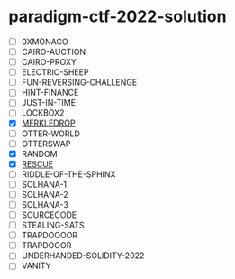 # paradigm-ctf-2022-solution


- [ ] 0XMONACO
- [ ] CAIRO-AUCTION
- [ ] CAIRO-PROXY
- [ ] ELECTRIC-SHEEP
- [ ] FUN-REVERSING-CHALLENGE
- [ ] HINT-FINANCE
- [ ] JUST-IN-TIME
- [ ] LOCKBOX2
- [x] [MERKLEDROP](https://mirror.xyz/0xsilas.eth/inz5Eo-7iVA-sZqNWIRavcNyieQ4bDgaZyPsmqBkk8Y)
- [ ] OTTER-WORLD
- [ ] OTTERSWAP
- [x] RANDOM
- [x] [RESCUE](https://mirror.xyz/0xsilas.eth/aG7ATeBac1GABgNTsmPvaKH1BIEO7iAGc9lAMvWtXLY)
- [ ] RIDDLE-OF-THE-SPHINX
- [ ] SOLHANA-1
- [ ] SOLHANA-2
- [ ] SOLHANA-3
- [ ] SOURCECODE
- [ ] STEALING-SATS
- [ ] TRAPDOOOOR
- [ ] TRAPDOOOR
- [ ] UNDERHANDED-SOLIDITY-2022
- [ ] VANITY